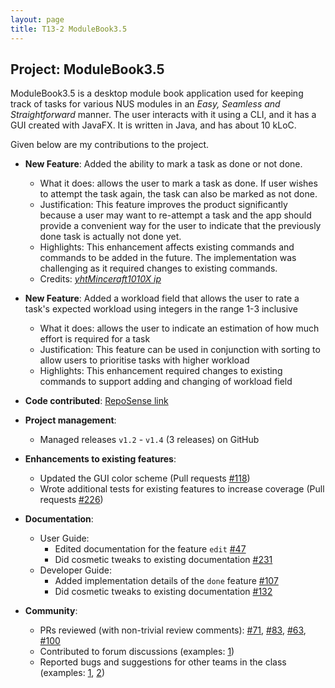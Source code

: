 ```yaml
---
layout: page
title: T13-2 ModuleBook3.5
---
```


## Project: ModuleBook3.5

ModuleBook3.5 is a desktop module book application used for keeping track of tasks for various NUS modules
in an *Easy, Seamless and Straightforward* manner. 
The user interacts with it using a CLI, and it has a GUI created with JavaFX. It is written in Java, and has about 10 kLoC.

Given below are my contributions to the project.

* **New Feature**: Added the ability to mark a task as done or not done.
  * What it does: allows the user to mark a task as done. If user wishes to attempt the task again, the task can also be marked as not done.
  * Justification: This feature improves the product significantly because a user may want to re-attempt a task 
    and the app should provide a convenient way for the user to indicate that the previously done task is actually not done yet.
  * Highlights: This enhancement affects existing commands and commands to be added in the future.
    The implementation was challenging as it required changes to existing commands.
  * Credits: [*yhtMinceraft1010X ip*](https://github.com/yhtMinceraft1010X/ip)

* **New Feature**: Added a workload field that allows the user to rate a task's expected workload 
  using integers in the range 1-3 inclusive
  * What it does: allows the user to indicate an estimation of how much effort is required for a task
  * Justification: This feature can be used in conjunction with sorting to allow users to prioritise tasks with higher workload
  * Highlights: This enhancement required changes to existing commands to support adding and changing of workload field

* **Code contributed**: [RepoSense link](https://nus-cs2103-ay2021s2.github.io/tp-dashboard/?search=t13-2&sort=groupTitle&sortWithin=title&timeframe=commit&mergegroup=&groupSelect=groupByRepos&breakdown=true&checkedFileTypes=docs~functional-code~test-code~other&since=2021-02-19)

* **Project management**:
  * Managed releases `v1.2` - `v1.4` (3 releases) on GitHub

* **Enhancements to existing features**:
  * Updated the GUI color scheme (Pull requests [\#118](https://github.com/AY2021S2-CS2103T-T13-2/tp/pull/118))
  * Wrote additional tests for existing features to increase coverage (Pull requests [\#226](https://github.com/AY2021S2-CS2103T-T13-2/tp/pull/226))

* **Documentation**:
  * User Guide:
    * Edited documentation for the feature `edit` [\#47](https://github.com/AY2021S2-CS2103T-T13-2/tp/pull/47)
    * Did cosmetic tweaks to existing documentation [\#231](https://github.com/AY2021S2-CS2103T-T13-2/tp/pull/231)
  * Developer Guide:
    * Added implementation details of the `done` feature [\#107](https://github.com/AY2021S2-CS2103T-T13-2/tp/pull/107)
    * Did cosmetic tweaks to existing documentation [\#132](https://github.com/AY2021S2-CS2103T-T13-2/tp/pull/132)

* **Community**:
  * PRs reviewed (with non-trivial review comments): [\#71](https://github.com/AY2021S2-CS2103T-T13-2/tp/pull/71), 
    [\#83](https://github.com/AY2021S2-CS2103T-T13-2/tp/pull/83), [\#63](https://github.com/AY2021S2-CS2103T-T13-2/tp/pull/63),
    [\#100](https://github.com/AY2021S2-CS2103T-T13-2/tp/pull/100)
  * Contributed to forum discussions (examples: [1](https://github.com/nus-cs2103-AY2021S2/forum/issues/236))
  * Reported bugs and suggestions for other teams in the class (examples: [1](https://github.com/nus-cs2103-AY2021S2/forum/issues/262), 
    [2](https://github.com/nus-cs2103-AY2021S2/forum/issues/220))
  
